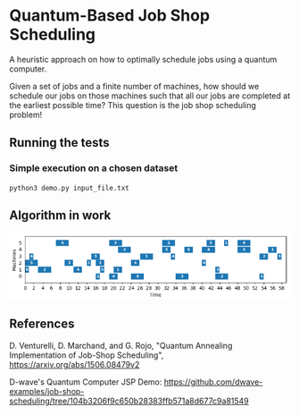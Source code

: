 # Quantum-Based Job Shop Scheduling

A heuristic approach on how to optimally schedule jobs using a quantum computer.

Given a set of jobs and a finite number of machines, how should we schedule our jobs
on those machines such that all our jobs are completed at the earliest possible time?
This question is the job shop scheduling problem!

## Running the tests

### Simple execution on a chosen dataset

```
python3 demo.py input_file.txt
```

## Algorithm in work

<img src="img/solutions5_2_cropped.gif"/>

## References
D. Venturelli, D. Marchand, and G. Rojo, "Quantum Annealing Implementation of Job-Shop Scheduling", https://arxiv.org/abs/1506.08479v2

D-wave's Quantum Computer JSP Demo:
https://github.com/dwave-examples/job-shop-scheduling/tree/104b3206f9c650b28383ffb571a8d677c9a81549
